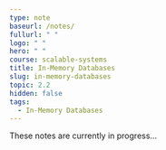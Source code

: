 ```yaml
---
type: note
baseurl: /notes/
fullurl: " "
logo: " "
hero: " "
course: scalable-systems
title: In-Memory Databases
slug: in-memory-databases
topic: 2.2
hidden: false
tags:
  - In-Memory Databases
---
```


These notes are currently in progress...
